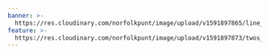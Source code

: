 ```yaml
---
banner: >-
  https://res.cloudinary.com/norfolkpunt/image/upload/v1591897865/line_ziezom.jpg
feature: >-
  https://res.cloudinary.com/norfolkpunt/image/upload/v1591897873/twos_rpak0z.jpg
---
```


